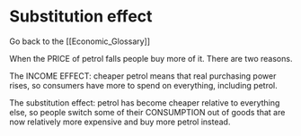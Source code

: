 # Substitution effect

Go back to the [[Economic_Glossary]]


When the PRICE of petrol falls people buy more of it. There are two reasons.

The INCOME EFFECT: cheaper petrol means that real purchasing power rises, so consumers have more to spend on everything, including petrol.

The substitution effect: petrol has become cheaper relative to everything else, so people switch some of their CONSUMPTION out of goods that are now relatively more expensive and buy more petrol instead.

